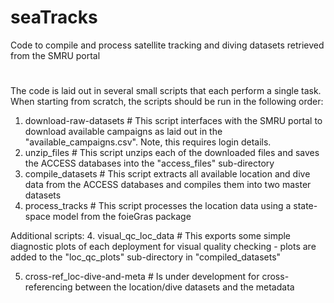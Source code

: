 # seaTracks
Code to compile and process satellite tracking and diving datasets retrieved from the SMRU portal

# <further description pending>
  
The code is laid out in several small scripts that each perform a single task. When starting from scratch, the scripts should be run in the following order:
  1. download-raw-datasets # This script interfaces with the SMRU portal to download available campaigns as laid out in the "available_campaigns.csv". Note, this requires login details.
  2. unzip_files # This script unzips each of the downloaded files and saves the ACCESS databases into the "access_files" sub-directory
  3. compile_datasets # This script extracts all available location and dive data from the ACCESS databases and compiles them into two master datasets
  4. process_tracks # This script processes the location data using a state-space model from the foieGras package 
  
Additional scripts:
  4. visual_qc_loc_data # This exports some simple diagnostic plots of each deployment for visual quality checking - plots are added to the "loc_qc_plots" sub-directory in "compiled_datasets"
  
  5. cross-ref_loc-dive-and-meta # Is under development for cross-referencing between the location/dive datasets and the metadata
